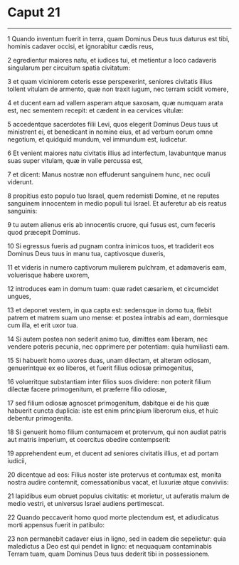 # Caput 21

***

1 Quando inventum fuerit in terra, quam Dominus Deus tuus daturus est tibi, hominis cadaver occisi, et ignorabitur cædis reus,

2 egredientur maiores natu, et iudices tui, et metientur a loco cadaveris singularum per circuitum spatia civitatum:

3 et quam viciniorem ceteris esse perspexerint, seniores civitatis illius tollent vitulam de armento, quæ non traxit iugum, nec terram scidit vomere,

4 et ducent eam ad vallem asperam atque saxosam, quæ numquam arata est, nec sementem recepit: et cædent in ea cervices vitulæ:

5 accedentque sacerdotes filii Levi, quos elegerit Dominus Deus tuus ut ministrent ei, et benedicant in nomine eius, et ad verbum eorum omne negotium, et quidquid mundum, vel immundum est, iudicetur.

6 Et venient maiores natu civitatis illius ad interfectum, lavabuntque manus suas super vitulam, quæ in valle percussa est,

7 et dicent: Manus nostræ non effuderunt sanguinem hunc, nec oculi viderunt.

8 propitius esto populo tuo Israel, quem redemisti Domine, et ne reputes sanguinem innocentem in medio populi tui Israel. Et auferetur ab eis reatus sanguinis:

9 tu autem alienus eris ab innocentis cruore, qui fusus est, cum feceris quod præcepit Dominus.

10 Si egressus fueris ad pugnam contra inimicos tuos, et tradiderit eos Dominus Deus tuus in manu tua, captivosque duxeris,

11 et videris in numero captivorum mulierem pulchram, et adamaveris eam, voluerisque habere uxorem,

12 introduces eam in domum tuam: quæ radet cæsariem, et circumcidet ungues,

13 et deponet vestem, in qua capta est: sedensque in domo tua, flebit patrem et matrem suam uno mense: et postea intrabis ad eam, dormiesque cum illa, et erit uxor tua.

14 Si autem postea non sederit animo tuo, dimittes eam liberam, nec vendere poteris pecunia, nec opprimere per potentiam: quia humiliasti eam.

15 Si habuerit homo uxores duas, unam dilectam, et alteram odiosam, genuerintque ex eo liberos, et fuerit filius odiosæ primogenitus,

16 volueritque substantiam inter filios suos dividere: non poterit filium dilectæ facere primogenitum, et præferre filio odiosæ,

17 sed filium odiosæ agnoscet primogenitum, dabitque ei de his quæ habuerit cuncta duplicia: iste est enim principium liberorum eius, et huic debentur primogenita.

18 Si genuerit homo filium contumacem et protervum, qui non audiat patris aut matris imperium, et coercitus obedire contempserit:

19 apprehendent eum, et ducent ad seniores civitatis illius, et ad portam iudicii,

20 dicentque ad eos: Filius noster iste protervus et contumax est, monita nostra audire contemnit, comessationibus vacat, et luxuriæ atque conviviis:

21 lapidibus eum obruet populus civitatis: et morietur, ut auferatis malum de medio vestri, et universus Israel audiens pertimescat.

22 Quando peccaverit homo quod morte plectendum est, et adiudicatus morti appensus fuerit in patibulo:

23 non permanebit cadaver eius in ligno, sed in eadem die sepelietur: quia maledictus a Deo est qui pendet in ligno: et nequaquam contaminabis Terram tuam, quam Dominus Deus tuus dederit tibi in possessionem.


